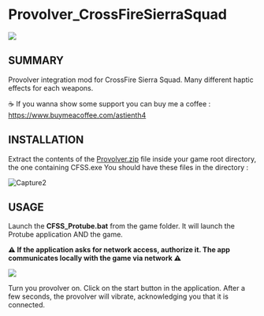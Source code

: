 # Provolver_CrossFireSierraSquad

<img src="https://cdn.cloudflare.steamstatic.com/steam/apps/1636030/header.jpg?t=1697073330"/>

## SUMMARY
Provolver integration mod for CrossFire Sierra Squad. Many different haptic effects for each weapons.

☕ If you wanna show some support you can buy me a coffee : https://www.buymeacoffee.com/astienth4

## INSTALLATION
Extract the contents of the [Provolver.zip](https://github.com/Astienth/Provolver_IntoTheRadius/releases/download/1.0/IntoTheRadius_Protube.zip) file inside your game root directory, the one containing CFSS.exe
You should have these files in the directory :

<img src="https://github.com/Astienth/CrossFireSierraSquad_Provolver/assets/11942434/49fae793-3554-4440-b468-49417c1fa07a" alt="Capture2" border="0">

## USAGE
Launch the <b>CFSS_Protube.bat</b> from the game folder.
It will launch the Protube application AND the game.

<b> ⚠️  If the application asks for network access, authorize it. The app communicates locally with the game via network ⚠️ </b>



<img src="https://github.com/Astienth/CrossFireSierraSquad_Provolver/assets/11942434/0cf78160-0dcd-48cd-be0a-161a92492700" />


Turn you provolver on.
Click on the start button in the application.
After a few seconds, the provolver will vibrate, acknowledging you that it is connected.
